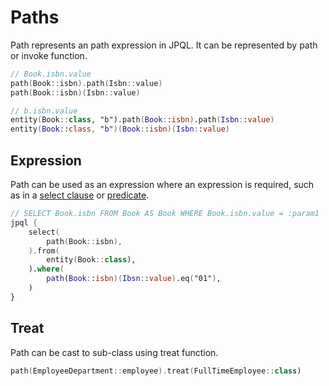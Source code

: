 # Paths

Path represents an path expression in JPQL. It can be represented by path or invoke function.

```kotlin
// Book.isbn.value
path(Book::isbn).path(Isbn::value)
path(Book::isbn)(Isbn::value)

// b.isbn.value
entity(Book::class, "b").path(Book::isbn).path(Isbn::value)
entity(Book::class, "b")(Book::isbn)(Isbn::value)
```

## Expression

Path can be used as an expression where an expression is required, such as in a [select clause](statements.md#select-clause) or [predicate](predicates.md).

```kotlin
// SELECT Book.isbn FROM Book AS Book WHERE Book.isbn.value = :param1
jpql {
    select(
        path(Book::isbn),
    ).from(
        entity(Book::class),
    ).where(
        path(Book::isbn)(Ibsn::value).eq("01"),
    )
}
```

## Treat

Path can be cast to sub-class using treat function.

```kotlin
path(EmployeeDepartment::employee).treat(FullTimeEmployee::class)
```
